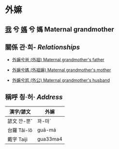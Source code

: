 # 外嫲
## [我](member1.md) 兮 [媽](member2.md) 兮 媽 Maternal grandmother

## 關係 관·희- _Relationships_

- [外嫲兮爸 (外祖) Maternal grandmother's father](member44.md)

- [外嫲兮媽 (外祖嫲) Maternal grandmother's mother](member45.md)

- [外嫲兮尪 (外公) Maternal grandmother's husband](member13.md)



## 稱呼 칑·허· _Address_

漢字/諺文 | 外嫲
--- | ---
諺文 깐-뿐ˆ | 꽈-마ˊ
台羅 Tâi-lô | guā-má
戴字 Taiji | gua33ma4


